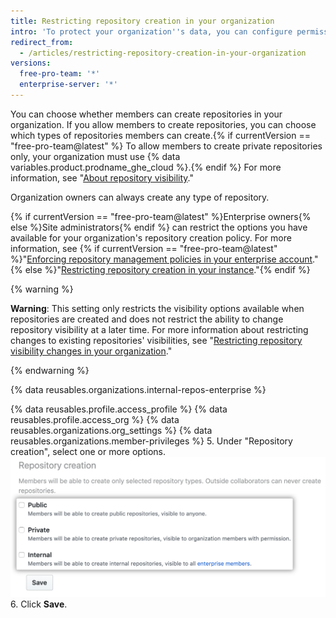 ```yaml
---
title: Restricting repository creation in your organization
intro: 'To protect your organization''s data, you can configure permissions for creating repositories in your organization.'
redirect_from:
  - /articles/restricting-repository-creation-in-your-organization
versions:
  free-pro-team: '*'
  enterprise-server: '*'
---
```


You can choose whether members can create repositories in your organization. If you allow members to create repositories, you can choose which types of repositories members can create.{% if currentVersion == "free-pro-team@latest" %} To allow members to create private repositories only, your organization must use {% data variables.product.prodname_ghe_cloud %}.{% endif %} For more information, see "[About repository visibility](/github/creating-cloning-and-archiving-repositories/about-repository-visibility)."

Organization owners can always create any type of repository.

{% if currentVersion == "free-pro-team@latest" %}Enterprise owners{% else %}Site administrators{% endif %} can restrict the options you have available for your organization's repository creation policy. For more information, see {% if currentVersion == "free-pro-team@latest" %}"[Enforcing repository management policies in your enterprise account](/github/setting-up-and-managing-your-enterprise-account/enforcing-repository-management-policies-in-your-enterprise-account)."{% else %}"[Restricting repository creation in your instance](/enterprise/admin/user-management/restricting-repository-creation-in-your-instance)."{% endif %}

{% warning %}

**Warning**: This setting only restricts the visibility options available when repositories are created and does not restrict the ability to change repository visibility at a later time. For more information about restricting changes to existing repositories' visibilities, see "[Restricting repository visibility changes in your organization](/github/setting-up-and-managing-organizations-and-teams/restricting-repository-visibility-changes-in-your-organization)."

{% endwarning %}

{% data reusables.organizations.internal-repos-enterprise %}

{% data reusables.profile.access_profile %}
{% data reusables.profile.access_org %}
{% data reusables.organizations.org_settings %}
{% data reusables.organizations.member-privileges %}
5. Under "Repository creation", select one or more options. ![Repository creation options](/assets/images/help/organizations/repo-creation-perms-radio-buttons.png)
6. Click **Save**.
